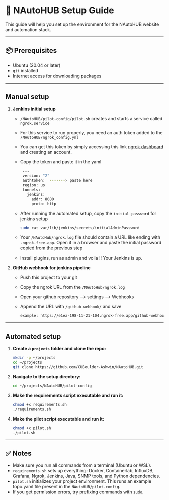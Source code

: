 # 🚀 NAutoHUB Setup Guide

This guide will help you set up the environment for the NAutoHUB website and automation stack.

---

## 📦 Prerequisites

- Ubuntu (20.04 or later)
- `git` installed
- Internet access for downloading packages


---


## Manual setup

1. **Jenkins initial setup**
   - `/NAutoHUB/pilot-config/pilot.sh` creates and starts a service called `ngrok.service`
   - For this service to run properly, you need an auth token added to the `/NAutoHUB/ngrok_config.yml`
   - You can get this token by simply accessing this link [ngrok dashboard](https://dashboard.ngrok.com/get-started/your-authtoken) and creating an account.
   - Copy the token and paste it in the yaml
     
     ```bash
      ---
      version: "2"
      authtoken:  -------> paste here
      region: us
      tunnels:
        jenkins:
          addr: 8080
          proto: http

   - After running the automated setup, copy the `initial password` for jenkins setup
      ```bash
      sudo cat var/lib/jenkins/secrets/initialAdminPassword
      
   - Your `/NAutoHub/ngrok.log` file should contain a URL like ending with `.ngrok-free-app`. Open it in a browser and paste the initial password copied from the previous step
   - Install plugins, run as admin and voila !! Your Jenkins is up.
  
2. **GitHub webhook for jenkins pipeline**
   - Push this project to your git
   - Copy the ngrok URL from the `/NAutoHub/ngrok.log`
   - Open your github repository --> settings --> Webhooks
   - Append the URL with `/github-webhook/` and save

     ```bash
     example: https://e1ea-198-11-21-104.ngrok-free.app/github-webhook/

---


## Automated setup

1. **Create a `projects` folder and clone the repo:**

   ```bash
   mkdir -p ~/projects
   cd ~/projects
   git clone https://github.com/CUBoulder-Ashwin/NAutoHUB.git

2. **Navigate to the setup directory:**

   ```bash
   cd ~/projects/NAutoHUB/pilot-config
   
3. **Make the requirements script executable and run it:**

   ```bash
   chmod +x requirements.sh
   ./requirements.sh

4. **Make the pilot script executable and run it:**

   ```bash
   chmod +x pilot.sh
   ./pilot.sh


---


## ✅ Notes

- Make sure you run all commands from a terminal (Ubuntu or WSL).
- `requirements.sh` sets up everything: Docker, Containerlab, InfluxDB, Grafana, Ngrok, Jenkins, Java, SNMP tools, and Python dependencies.
- `pilot.sh` initializes your project environment. This runs an example topo.yaml file present in the `NAutoHUB/pilot-config`.
- If you get permission errors, try prefixing commands with `sudo`.
